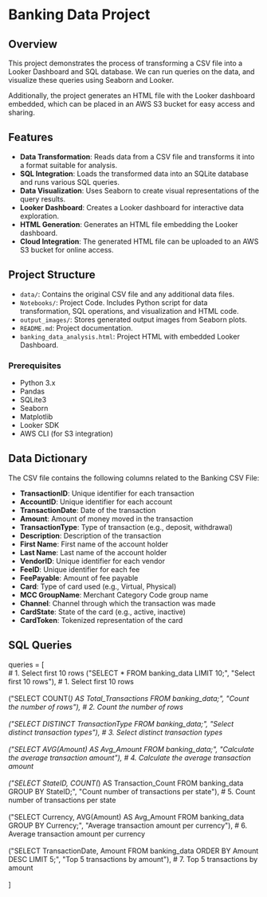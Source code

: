 # Banking Data Project

## Overview

This project demonstrates the process of transforming a CSV file into a Looker Dashboard and SQL database. We can run queries on the data, and visualize these queries using Seaborn and Looker.

Additionally, the project generates an HTML file with the Looker dashboard embedded, which can be placed in an AWS S3 bucket for easy access and sharing.

## Features

- **Data Transformation**: Reads data from a CSV file and transforms it into a format suitable for analysis.
- **SQL Integration**: Loads the transformed data into an SQLite database and runs various SQL queries.
- **Data Visualization**: Uses Seaborn to create visual representations of the query results.
- **Looker Dashboard**: Creates a Looker dashboard for interactive data exploration.
- **HTML Generation**: Generates an HTML file embedding the Looker dashboard.
- **Cloud Integration**: The generated HTML file can be uploaded to an AWS S3 bucket for online access.

## Project Structure

- `data/`: Contains the original CSV file and any additional data files.
- `Notebooks/`: Project Code. Includes Python script for data transformation, SQL operations, and visualization and HTML code.  
- `output_images/`: Stores generated output images from Seaborn plots.
- `README.md`: Project documentation.
- `banking_data_analysis.html`: Project HTML with embedded Looker Dashboard.

### Prerequisites

- Python 3.x
- Pandas
- SQLite3
- Seaborn
- Matplotlib
- Looker SDK
- AWS CLI (for S3 integration)



## Data Dictionary

The CSV file contains the following columns related to the Banking CSV File:

- **TransactionID**: Unique identifier for each transaction
- **AccountID**: Unique identifier for each account
- **TransactionDate**: Date of the transaction
- **Amount**: Amount of money moved in the transaction
- **TransactionType**: Type of transaction (e.g., deposit, withdrawal)
- **Description**: Description of the transaction
- **First Name**: First name of the account holder
- **Last Name**: Last name of the account holder
- **VendorID**: Unique identifier for each vendor
- **FeeID**: Unique identifier for each fee
- **FeePayable**: Amount of fee payable
- **Card**: Type of card used (e.g., Virtual, Physical)
- **MCC GroupName**: Merchant Category Code group name
- **Channel**: Channel through which the transaction was made
- **CardState**: State of the card (e.g., active, inactive)
- **CardToken**: Tokenized representation of the card

## SQL Queries 

queries = [<br> 
    # 1. Select first 10 rows ("SELECT * FROM banking_data LIMIT 10;", "Select first 10 rows"),  # 1. Select first 10 rows <br><br>
    ("SELECT COUNT(*) AS Total_Transactions FROM banking_data;", "Count the number of rows"),  # 2. Count the number of rows <br><br>
    ("SELECT DISTINCT TransactionType FROM banking_data;", "Select distinct transaction types"),  # 3. Select distinct transaction types <br><br>
    ("SELECT AVG(Amount) AS Avg_Amount FROM banking_data;", "Calculate the average transaction amount"),  # 4. Calculate the average transaction amount <br><br>
    ("SELECT StateID, COUNT(*) AS Transaction_Count FROM banking_data GROUP BY StateID;", "Count number of transactions per state"),  # 5. Count number of transactions per state <br><br>
    ("SELECT Currency, AVG(Amount) AS Avg_Amount FROM banking_data GROUP BY Currency;", "Average transaction amount per currency"),  # 6. Average transaction amount per currency <br><br>
    ("SELECT TransactionDate, Amount FROM banking_data ORDER BY Amount DESC LIMIT 5;", "Top 5 transactions by amount"),  # 7. Top 5 transactions by amount <br><br>
]


